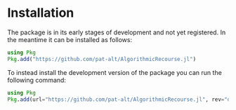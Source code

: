 # Installation

The package is in its early stages of development and not yet registered. In the meantime it can be installed as follows:

```julia
using Pkg
Pkg.add("https://github.com/pat-alt/AlgorithmicRecourse.jl")
```

To instead install the development version of the package you can run the following command:

```julia
using Pkg
Pkg.add(url="https://github.com/pat-alt/AlgorithmicRecourse.jl", rev="dev")
```